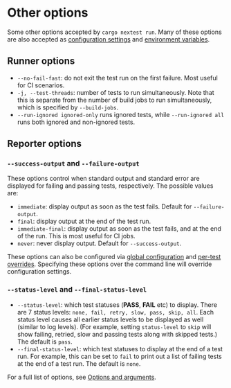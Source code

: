 # Other options

Some other options accepted by `cargo nextest run`. Many of these options are also accepted as [configuration settings](configuration.md) and [environment variables](env-vars.md).

## Runner options

- `--no-fail-fast`: do not exit the test run on the first failure. Most useful for CI scenarios.
- `-j, --test-threads`: number of tests to run simultaneously. Note that this is separate from the number of build jobs to run simultaneously, which is specified by `--build-jobs`.
- `--run-ignored ignored-only` runs ignored tests, while `--run-ignored all` runs both ignored and non-ignored tests.

## Reporter options

### `--success-output` and `--failure-output`

These options control when standard output and standard error are displayed for failing and passing tests, respectively. The possible values are:

- `immediate`: display output as soon as the test fails. Default for `--failure-output`.
- `final`: display output at the end of the test run.
- `immediate-final`: display output as soon as the test fails, and at the end of the run. This is most useful for CI jobs.
- `never`: never display output. Default for `--success-output`.

These options can also be configured via [global configuration](configuration.md) and [per-test overrides](per-test-overrides.md). Specifying these options over the command line will override configuration settings.

### `--status-level` and `--final-status-level`

- `--status-level`: which test statuses (**PASS**, **FAIL** etc) to display. There are 7 status levels: `none, fail, retry, slow, pass, skip, all`. Each status level causes all earlier status levels to be displayed as well (similar to log levels). (For example, setting `status-level` to `skip` will show failing, retried, slow and passing tests along with skipped tests.) The default is `pass`.
- `--final-status-level`: which test statuses to display at the end of a test run. For example, this can be set to `fail` to print out a list of failing tests at the end of a test run. The default is `none`.

For a full list of options, see [Options and arguments](running.md#options-and-arguments).
